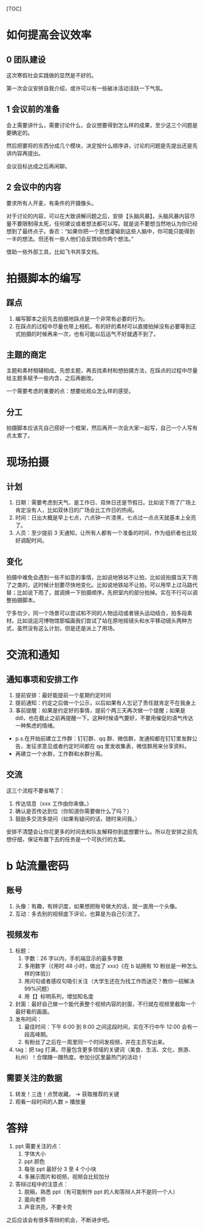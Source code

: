 [TOC]

# 如何提高会议效率

## 0 团队建设

这次寒假社会实践做的显然是不好的。

第一次会议安排自我介绍，或许可以有一些破冰活动活跃一下气氛。

## 1 会议前的准备

会上需要讲什么，需要讨论什么，会议想要得到怎么样的成果，至少这三个问题是要确定的。

然后把要将的东西分成几个模块，决定按什么顺序讲，讨论的问题是先提出还是先讲内容再提出。

会议目标达成之后再闲聊。

## 2 会议中的内容

要求所有人开麦，有条件的开摄像头。

对于讨论的内容，可以在大致讲解问题之后，安排【头脑风暴】。头脑风暴内容尽量不要限制得太死，任何建议或者想法都可以写。就是说不要想当然地认为你已经想到了最终点子。香农：“如果你把一个思想灌输到这些人脑中，你可能只能得到一半的想法。但还有一些人他们会反馈给你两个想法。”

借助一些外部工具，比如飞书共享文档。

# 拍摄脚本的编写

## 踩点

1. 编写脚本之前先去拍摄地踩点是一个非常有必要的行为。
2. 在踩点的过程中尽量也带上相机，有的好的素材可以直接拍掉没有必要等到正式拍摄的时候再来一次，也有可能以后运气不好就遇不到了。

## 主题的商定

主题和素材相辅相成。先想主题，再去找素材和想拍摄方法，在踩点的过程中尽量给主题多赋予一些内含，之后再删改。

一个需要考虑的重要的点：想要给观众怎么样的感受。

## 分工

拍摄脚本应该先自己搭好一个框架，然后再开一次会大家一起写，自己一个人写有点太累了。

# 现场拍摄

## 计划

1. 日期：需要考虑到天气、是工作日、双休日还是节假日。比如说下雨了广场上肯定没有人，比如双休日的广场会比工作日的热闹。
2. 时间：日出大概是早上七点，六点钟一片漆黑，七点过一点点天就基本上全亮了。
3. 人员：至少提前 3 天通知，让所有人都有一个准备的时间，作为组织者也比较好调配时间。

## 变化

拍摄中难免会遇到一些不如意的事情，比如说地铁站不让拍，比如说拍摄当天下雨了之类的，这时候计划要尽快地变化。比如说地铁站不让拍，可以用早上过马路代替；比如说下雨了，就调换一下拍摄顺序，先把室内的部分拍掉。实在不行可以调整拍摄脚本。

宁多勿少，同一个场景可以尝试和不同的人物运动或者镜头运动结合，拍多段素材。比如说运河博物馆那幅画我们尝试了站在原地摇镜头和水平移动镜头两种方式，虽然没有这么计划，但是还是派上了用场。

# 交流和通知

## 通知事项和安排工作

1. 提前安排：最好能提前一个星期约定时间
2. 提前通知：约定之后做一个公示，以后如果有人忘记了责任就肯定不在我身上
3. 事前提醒：如果是约定好的事情，提前个两三天再次做一个提醒；如果是 ddl，也在截止之前再提醒一下。这种时候语气要好，不要用催促的语气传达一种焦虑的情绪。

- p.s.在开始前建立工作群：钉钉群、qq 群、微信群，发通知都在钉钉里发群公告，发征求意见或者约定时间都在 qq 里发收集表，微信群用来分享资料。
- 再建立一个水群，工作群和水群分离。

## 交流

这三个流程不要省略了：

1. 传达信息（xxx 工作由你来做。）
2. 确认是否传达到位（你知道你需要做什么了吗？）
3. 鼓励多交流多提问（如果有疑问的话，随时来问我。）

安排不清楚会让你花更多的时间去和队友解释你到底想要什么。所以在安排之前先想仔细，保证布置下去的任务是一个可执行的方案。

# b 站流量密码

## 账号

1. 头像：有趣，有辨识度，如果想把账号做大的话，就一直用一个头像。
2. 互动：多去别的视频底下评论，也算是为自己引流了。

## 视频发布

1. 标题：
   1. 字数：26 字以内，手机端显示的最多字数
   2. 多用数字（《用时 48 小时，做出了 xxx》《在 b 站拥有 10 粉丝是一种怎么样的体验》）
   3. 用问句或者感叹句吸引关注（大学生还在为找工作而迷茫？教你一招解决 99%问题）
   4. 用【】标明系列，增加知名度
2. 封面：最好自己做一个能代表整个视频内容的封面，不行就在视频里截取一个最好看的画面。
3. 发布时间：
   1. 最佳时间：下午 6:00 到 8:00 之间这段时间，实在不行中午 12:00 会有一段高峰期。
   2. 有粉丝了之后在一周里同一个时间发视频，并在主页写出来。
4. tag：把 tag 打满，尽量包含更多领域的关键词（美食、生活、文化、旅游、杭州）！合理蹭一蹭热度。参加分区里最热门的活动！

## 需要关注的数据

1. 转发！三连！点赞收藏。 -> 获取推荐的关键
2. 观看一段时间的人数 > 播放量

# 答辩

1. ppt 需要关注的点：
   1. 字体大小
   2. ppt 颜色
   3. 每张 ppt 最好分 3 至 4 个小块
   4. 多展示图片和视频，视频会比较加分
2. 答辩过程中的注意点：
   1. 脱稿，熟悉 ppt（有可能制作 ppt 的人和答辩人并不是同一个人）
   2. 面向老师
   3. 声音洪亮，不要卡壳

之后应该会有很多答辩的机会，不断进步吧。
